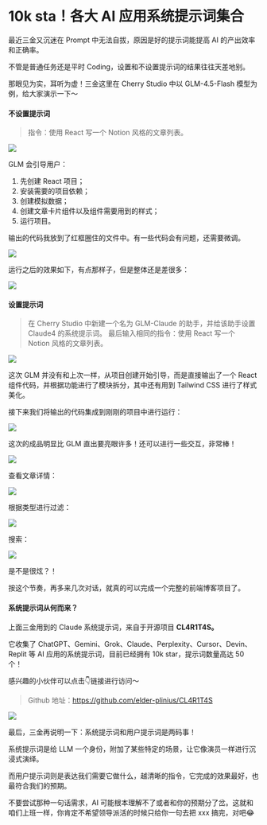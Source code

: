# 10k sta！各大 AI 应用系统提示词集合

最近三金又沉迷在 Prompt 中无法自拔，原因是好的提示词能提高 AI 的产出效率和正确率。

不管是普通任务还是平时 Coding，设置和不设置提示词的结果往往天差地别。

那眼见为实，耳听为虚！三金这里在 Cherry Studio 中以 GLM-4.5-Flash 模型为例，给大家演示一下～

#### 不设置提示词

> 指令：使用 React 写一个 Notion 风格的文章列表。

![](assets/yiwoVXMMdctAGILgp5kW_uS5Di-Uv8CpaWxqhbG3aX0=.webp)

GLM 会引导用户：

1. 先创建 React 项目；
2. 安装需要的项目依赖；
3. 创建模拟数据；
4. 创建文章卡片组件以及组件需要用到的样式；
5. 运行项目。

输出的代码我放到了红框圈住的文件中。有一些代码会有问题，还需要微调。

![](assets/GO8SNQ_4N1VBzCq1Dbfb7yTE3pVMYIKZGl7Mn1nd5k4=.webp)

运行之后的效果如下，有点那样子，但是整体还是差很多：

![](assets/yxMtUrBWHRnxqLMHKQXiMXbK2m2BWBHxf_8IakHd7Co=.webp)

#### 设置提示词

> 在 Cherry Studio 中新建一个名为  GLM-Claude 的助手，并给该助手设置 Claude4 的系统提示词。
> 最后输入相同的指令：使用 React 写一个 Notion 风格的文章列表。

![](assets/pOGCQsQ_7ac1lmLYX5TQfa0kg-e-QGocwEARmwKVHzE=.webp)

这次 GLM 并没有和上次一样，从项目创建开始引导，而是直接输出了一个 React 组件代码，并根据功能进行了模块拆分，其中还有用到 Tailwind CSS 进行了样式美化。

接下来我们将输出的代码集成到刚刚的项目中进行运行：

![](assets/rRIHs3RYf2n0w5BfwiUDmzlNpXAqOIZrFTbbFTCIeV4=.webp)

这次的成品明显比 GLM 直出要亮眼许多！还可以进行一些交互，非常棒！

![](assets/hll3zIYHWvSLxdOdgFUEtCirpzvIFxO5VDUP930ZI2I=.webp)

查看文章详情：

![](assets/kcgYBafZJlSdl90S6ThfdooPU2cJx_jV-DCf-fS_-WA=.webp)

根据类型进行过滤：

![](assets/Zo4nZU-ododc5Z6HvHoKAMJmQrkRmNUEvebhJgcfQuc=.webp)

搜索：

![](assets/mXYfCS_G_xFKgN7cuKRj11u3HU4CwzFoWpvev_3PAIg=.webp)

是不是很炫？！

按这个节奏，再多来几次对话，就真的可以完成一个完整的前端博客项目了。

#### 系统提示词从何而来？

上面三金用到的 Claude 系统提示词，来自于开源项目 **CL4R1T4S。**

它收集了 ChatGPT、Gemini、Grok、Claude、Perplexity、Cursor、Devin、Replit 等 AI 应用的系统提示词，目前已经拥有 10k star，提示词数量高达 50 个！

感兴趣的小伙伴可以点击👇链接进行访问～

> Github 地址：https://github.com/elder-plinius/CL4R1T4S

![](assets/3JQ5C0TddqJZt3w_PjjQN9ds2ils7vQ5F1wHeGmr2Bk=.webp)

最后，三金再说明一下：系统提示词和用户提示词是两码事！

系统提示词是给 LLM 一个身份，附加了某些特定的场景，让它像演员一样进行沉浸式演绎。

而用户提示词则是表达我们需要它做什么，越清晰的指令，它完成的效果最好，也最符合我们的预期。

不要尝试那种一句话需求，AI 可能根本理解不了或者和你的预期分了岔。这就和咱们上班一样，你肯定不希望领导派活的时候只给你一句去把 xxx 搞完，对吧😂
